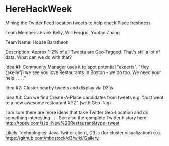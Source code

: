 HereHackWeek
============

Mining the Twitter Feed location tweets to help check Place freshness

Team Members: Frank Kelly, Will Fergus, Yuntao Zhang

Team Name: House Baratheon

Description: Approx 1-2% of all Tweets are Geo-Tagged. That's still a lot of data. What can we do with that?

Idea #1: Community Manager uses it to spot potential "experts". "Hey @kellyfj1 we see you love Restaurants in Boston - we do too. We need your help . . . ."

Idea #2: Cluster nearby tweets and display via D3.js

Idea #3: Can we find Create-A-Place candidates from tweets e.g. "Just went to a new awesome restaurant XYZ" (with Geo-Tag)

I am sure there are more ideas that take Twitter Geo-Location and do something interesting . . . See also the complete Twitter history here http://topsy.com/s?q=New%20Restaurant&type=tweet

Likely Technologies: Java Twitter client, D3.js (for cluster visualization) e.g. https://github.com/mbostock/d3/wiki/Gallery
